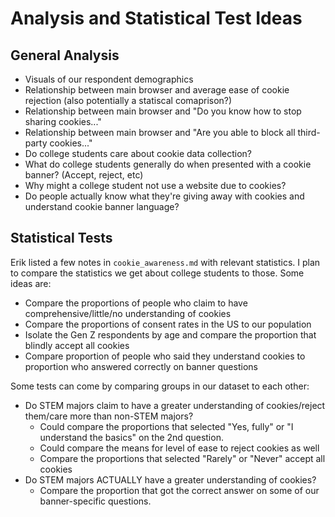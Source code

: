 # Analysis and Statistical Test Ideas

## General Analysis

- Visuals of our respondent demographics
- Relationship between main browser and average ease of cookie rejection (also potentially a statiscal comaprison?)
- Relationship between main browser and "Do you know how to stop sharing cookies..."
- Relationship between main browser and "Are you able to block all third-party cookies..."
- Do college students care about cookie data collection?
- What do college students generally do when presented with a cookie banner? (Accept, reject, etc)
- Why might a college student not use a website due to cookies?
- Do people actually know what they're giving away with cookies and understand cookie banner language?

## Statistical Tests

Erik listed a few notes in `cookie_awareness.md` with relevant statistics. I plan to compare the statistics we get about college students to those. Some ideas are:

- Compare the proportions of people who claim to have comprehensive/little/no understanding of cookies
- Compare the proportions of consent rates in the US to our population
- Isolate the Gen Z respondents by age and compare the proportion that blindly accept all cookies
- Compare proportion of people who said they understand cookies to proportion who answered correctly on banner questions

Some tests can come by comparing groups in our dataset to each other:

- Do STEM majors claim to have a greater understanding of cookies/reject them/care more than non-STEM majors?
  - Could compare the proportions that selected "Yes, fully" or "I understand the basics" on the 2nd question.
  - Could compare the means for level of ease to reject cookies as well
  - Compare the proportions that selected "Rarely" or "Never" accept all cookies
- Do STEM majors ACTUALLY have a greater understanding of cookies?
  - Compare the proportion that got the correct answer on some of our banner-specific questions.
